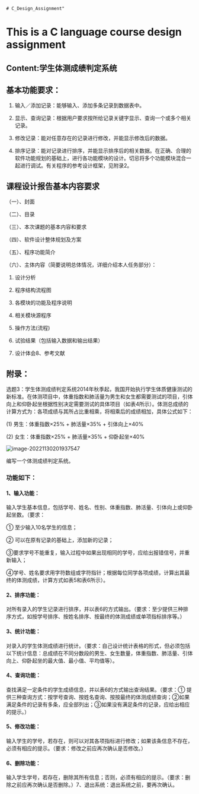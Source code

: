 

```
# C_Design_Assignment" 
```

# This is a C language course design assignment

## Content:学生体测成绩判定系统

##  基本功能要求： 

1. 输入／添加记录：能够输入、添加多条记录到数据表中。
2. 显示、查询记录：根据用户要求按所给记录关键字显示、查询一个或多个相关记录。

3. 修改记录：能对任意存在的记录进行修改，并能显示修改后的数据。

4. 排序记录：能对记录进行排序，并能显示排序后的相关数据。在正确、合理的软件功能规划的基础上，进行各功能模块的设计。切忌将多个功能模块混合一起进行调试。有关程序的参考设计框架，见附录2。

##  课程设计报告基本内容要求 

（一）、封面

（二）、目录

（三）、本次课题的基本内容和要求

（四）、软件设计整体规划及方案

（五）、程序功能简介

（六）、主体内容（简要说明总体情况，详细介绍本人任务部分）：

1. 设计分析

2. 程序结构流程图

3. 各模块的功能及程序说明

4. 相关模块源程序

5. 操作方法(流程) 

6. 试验结果（包括输入数据和输出结果）

7. 设计体会8、参考文献

## 附录：

选题3：学生体测成绩判定系统2014年秋季起，我国开始执行学生体质健康测试的新标准。在体测项目中，体重指数和肺活量为男生和女生都需要测试的项目，引体向上和仰卧起坐根据性别决定需要测试的具体项目（如表4所示）。体测总成绩的计算方式为：各项成绩与其所占比重相乘，将相乘后的成绩相加，具体公式如下：

(1) 男生：体重指数×25% + 肺活量×35% + 引体向上×40%

 (2) 女生：体重指数×25% + 肺活量×35% + 仰卧起坐×40% 

![image-20221130201937547](C:\Users\Echo\AppData\Roaming\Typora\typora-user-images\image-20221130201937547.png)



编写一个体测成绩判定系统。

### 功能如下：

#### 1、输入功能：

输入学生基本信息，包括学号、姓名、性别、体重指数、肺活量、引体向上或仰卧起坐数。（要求：

① 至少输入10名学生的信息；

② 可以在原有记录的基础上，添加新的记录；

③要求学号不能重复，输入过程中如果出现相同的学号，应给出报错信号，并重新输入；

④学号、姓名要求用字符数组或字符指针；根据每位同学各项成绩，计算出其最终的体测成绩，计算方式如表5和表6所示）。

#### 2、排序功能：

对所有录入的学生记录进行排序，并以表6的方式输出。（要求：至少提供三种排序方式，如按学号排序、按姓名排序、按最终的体测成绩或单项指标排序等。）

#### 3、统计功能：

对录入的学生体测成绩进行统计。（要求：自己设计统计表格的形式，但必须包括以下统计信息：总成绩在不同分数段的男生、女生数量，体重指数、肺活量、引体向上、仰卧起坐的最大值、最小值、平均值等）。

#### 4、查询功能：

查找满足一定条件的学生成绩信息，并以表6的方式输出查询结果。（要求：① 提供三种查询方式：按学号查询、按姓名查询、按按最终的体测成绩查询；②如果满足条件的记录有多条，应全部列出；③如果没有满足条件的记录，应给出相应的提示。）

#### 5、修改功能：

输入学生的学号，若存在，则可以对其各项指标进行修改；如果该条信息不存在，必须有相应的提示。（要求：修改之前应再次确认是否修改。）

#### 6、删除功能：

输入学生学号，若存在，删除其所有信息；否则，必须有相应的提示。（要求：删除之前应再次确认是否删除。）7、退出系统：退出系统之前，要再次确认。